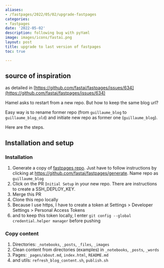 ```yaml
---
aliases:
- /fastpages/2022/05/02/upgrade-fastpages
categories:
- fastpages
date: '2022-05-02'
description: following bug with pyYaml
image: images/icons/fastai.png
layout: post
title: upgrade to last version of fastpages
toc: true

---
```


## source of inspiration

as detailed in [https://github.com/fastai/fastpages/issues/634](https://github.com/fastai/fastpages/issues/634)



Hamel asks to restart from a new repo. But how to keep the same blog url?

Easy way is to rename former repo (from `guillaume_blog` to `guillaume_blog_old`) and initiate new repo as former one (`guillaume_blog`).

Here are the steps.



## Installation and setup



### Installation

1. Generate a copy of [fastpages repo](https://github.com/fastai/fastpages#setup-instructions). Just have to follow instructions by clicking at https://github.com/fastai/fastpages/generate. Name repo as `guillaume_blog`
2. Click on the PR `Initial Setup` in your new repo. There are instructions to create a SSH_DEPLOY_KEY.
3. Merge this PR
4. Clone this repo locally
5. Because I use https, I have to create a token at Settings > Developer Settings > Personal Access Tokens
6. and to keep this token locally, I enter `git config --global credential.helper manager` before pushing



### Copy content

1. Directories: `_notebooks`, `_posts`, `_files`, `_images`
2. Clean content from directories (examples) in  `_notebooks`, `_posts`, `_words`
3. Pages: `_pages/about.md`, `index.html`, `README.md`
4. and utils: `refresh_blog_content.sh`, `publish.sh`



